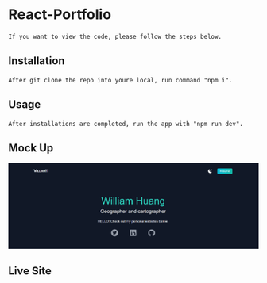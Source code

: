 # React-Portfolio
    If you want to view the code, please follow the steps below.

## Installation
    After git clone the repo into youre local, run command "npm i".

## Usage
    After installations are completed, run the app with "npm run dev".

## Mock Up
<img src="22.png">

## Live Site
